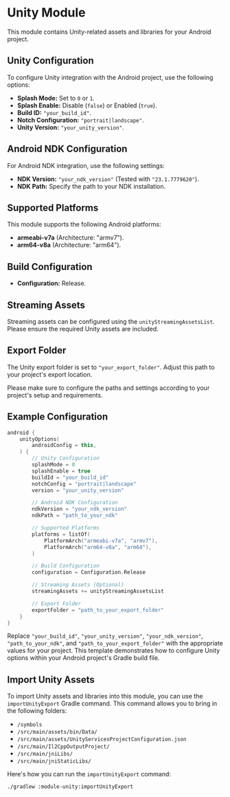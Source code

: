 # Unity Module

This module contains Unity-related assets and libraries for your Android project.

## Unity Configuration

To configure Unity integration with the Android project, use the following options:

- **Splash Mode:** Set to `0` or `1`.
- **Splash Enable:** Disable (`false`) or Enabled (`true`).
- **Build ID:** `"your_build_id"`.
- **Notch Configuration:** `"portrait|landscape"`.
- **Unity Version:** `"your_unity_version"`.

## Android NDK Configuration

For Android NDK integration, use the following settings:

- **NDK Version:** `"your_ndk_version"` (Tested with `"23.1.7779620"`).
- **NDK Path:** Specify the path to your NDK installation.

## Supported Platforms

This module supports the following Android platforms:

- **armeabi-v7a** (Architecture: "armv7").
- **arm64-v8a** (Architecture: "arm64").

## Build Configuration

- **Configuration:** Release.

## Streaming Assets

Streaming assets can be configured using the `unityStreamingAssetsList`. Please ensure the required Unity assets are included.

## Export Folder

The Unity export folder is set to `"your_export_folder"`. Adjust this path to your project's export location.

Please make sure to configure the paths and settings according to your project's setup and requirements.

## Example Configuration
```kt
android {
    unityOptions(
        androidConfig = this,
    ) {
        // Unity Configuration
        splashMode = 0
        splashEnable = true
        buildId = "your_build_id"
        notchConfig = "portrait|landscape"
        version = "your_unity_version"

        // Android NDK Configuration
        ndkVersion = "your_ndk_version"
        ndkPath = "path_to_your_ndk"

        // Supported Platforms
        platforms = listOf(
            PlatformArch("armeabi-v7a", "armv7"),
            PlatformArch("arm64-v8a", "arm64"),
        )

        // Build Configuration
        configuration = Configuration.Release

        // Streaming Assets (Optional)
        streamingAssets += unityStreamingAssetsList

        // Export Folder
        exportFolder = "path_to_your_export_folder"
    }
}
```

Replace `"your_build_id"`, `"your_unity_version"`, `"your_ndk_version"`, `"path_to_your_ndk"`, and `"path_to_your_export_folder"` with the appropriate values for your project. This template demonstrates how to configure Unity options within your Android project's Gradle build file.

## Import Unity Assets

To import Unity assets and libraries into this module, you can use the `importUnityExport` Gradle command. This command allows you to bring in the following folders:

- `/symbols`
- `/src/main/assets/bin/Data/`
- `/src/main/assets/UnityServicesProjectConfiguration.json`
- `/src/main/Il2CppOutputProject/`
- `/src/main/jniLibs/`
- `/src/main/jniStaticLibs/`

Here's how you can run the `importUnityExport` command:

```bash
./gradlew :module-unity:importUnityExport
```
